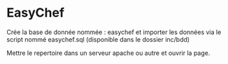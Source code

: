 # EasyChef
Crée la base de donnée nommée : easychef et importer les données via le script nommé easychef.sql (disponible dans le dossier inc/bdd)

Mettre le repertoire dans un serveur apache ou autre et ouvrir la page.